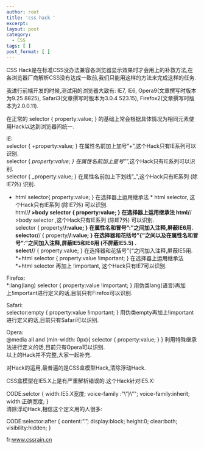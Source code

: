 ```yaml
---
author: root
title: 'css hack '
excerpt:
layout: post
category:
  - CSS
tags: [ ]
post_format: [ ]
---
```

CSS Hack是在标准CSS没办法兼容各浏览器显示效果时才会用上的补救方法,在各浏览器厂商解析CSS没有达成一致前,我们只能用这样的方法来完成这样的任务. 

我进行前端开发的时候,测试用的浏览器大致有: IE7, IE6, Opera9(文章撰写时版本为9.25 8825), Safari3(文章撰写时版本为3.0.4 523.15), Firefox2(文章撰写时版本为2.0.0.11). 

在正常的 selector { property:value; } 的基础上常会根据具体情况为相同元素使用Hack以达到浏览器间统一. 

IE:  
selector { +property:value; } 在属性名前加上加号”+”,这个Hack只有IE系列可以识别.  
selector { *property:value; } 在属性名前加上星号”*”,这个Hack只有IE系列可以识别.  
selector { \_property:value; } 在属性名前加上下划线”\_”,这个Hack只有IE系列 (除IE7外) 识别.  
* html selector{ property:value; } 在选择器上运用继承法 * html selector, 这个Hack只有IE系列 (除IE7外) 可以识别.  
html/**/ >body selector { property:value; } 在选择器上运用继承法 html/**/ >body selector ,这个Hack只有IE系列 (除IE7外) 可以识别.  
selector { property/**/:value; } 在属性名和冒号”:”之间加入注释,屏蔽IE6用.  
selector/**/ { property/**/:value; } 在选择器和花括号”{“之间以及在属性名和冒号”:”之间加入注释,屏蔽IE5和IE6用 (不屏蔽IE5.5) .  
select/**/ { property:value; } 在选择器和花括号”{“之间加入注释,屏蔽IE5用.  
*+html selector { property:value !important; } 在选择器上运用继承法 *+html selector 再加上 !important, 这个Hack只有IE7可以识别. 

Firefox:  
*:lang(lang) selector { property:value !important; } 用伪类lang(语言)再加上!important进行定义的话,目前只有Firefox可以识别. 

Safari:  
selector:empty { property:value !important; } 用伪类empty再加上!important进行定义的话,目前只有Safari可以识别. 

Opera:  
@media all and (min-width: 0px){ selector { property:value; } } 利用特殊继承法进行定义的话,目前只有Opera可以识别.  
以上的Hack并不完整,大家一起补充. 

对Hack的运用,最普遍的是CSS盒模型Hack,清除浮动Hack. 

CSS盒模型在IE5.X上是有严重解析错误的.这个Hack针对IE5.X: 

CODE:selctor { width:IE5.X宽度; voice-family :”\”}\”"; voice-family:inherit; width:正确宽度; }  
清除浮动Hack,相信这个定义用的人很多: 

CODE:selector:after { content:”.”; display:block; height:0; clear:both; visibility:hidden; } 

fr:www.cssrain.cn
